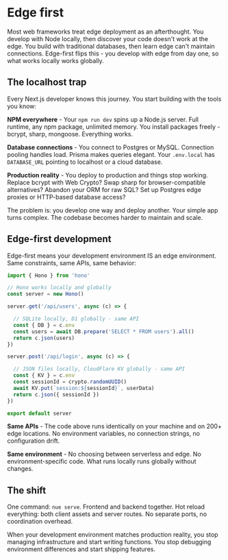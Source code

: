 
# Edge first
Most web frameworks treat edge deployment as an afterthought. You develop with Node locally, then discover your code doesn't work at the edge. You build with traditional databases, then learn edge can't maintain connections. Edge-first flips this - you develop with edge from day one, so what works locally works globally.


## The localhost trap
Every Next.js developer knows this journey. You start building with the tools you know:

**NPM everywhere** - Your `npm run dev` spins up a Node.js server. Full runtime, any npm package, unlimited memory. You install packages freely - bcrypt, sharp, mongoose. Everything works.

**Database connections** - You connect to Postgres or MySQL. Connection pooling handles load. Prisma makes queries elegant. Your `.env.local` has `DATABASE_URL` pointing to localhost or a cloud database.

**Production reality** - You deploy to production and things stop working. Replace bcrypt with Web Crypto? Swap sharp for browser-compatible alternatives? Abandon your ORM for raw SQL? Set up Postgres edge proxies or HTTP-based database access?

The problem is: you develop one way and deploy another. Your simple app turns complex. The codebase becomes harder to maintain and scale.



## Edge-first development
Edge-first means your development environment IS an edge environment. Same constraints, same APIs, same behavior:

```javascript
import { Hono } from 'hono'

// Hono works locally and globally
const server = new Hono()

server.get('/api/users', async (c) => {

  // SQLite locally, D1 globally - same API
  const { DB } = c.env
  const users = await DB.prepare('SELECT * FROM users').all()
  return c.json(users)
})

server.post('/api/login', async (c) => {

  // JSON files locally, CloudFlare KV globally - same API
  const { KV } = c.env
  const sessionId = crypto.randomUUID()
  await KV.put(`session:${sessionId}`, userData)
  return c.json({ sessionId })
})

export default server
```

**Same APIs** - The code above runs identically on your machine and on 200+ edge locations. No environment variables, no connection strings, no configuration drift.

**Same environment** - No choosing between serverless and edge. No environment-specific code. What runs locally runs globally without changes.


## The shift
One command: `nue serve`. Frontend and backend together. Hot reload everything: both client assets and server routes. No separate ports, no coordination overhead.

When your development environment matches production reality, you stop managing infrastructure and start writing functions. You stop debugging environment differences and start shipping features.


